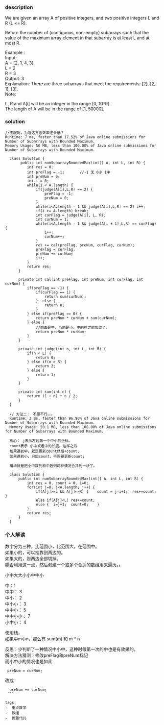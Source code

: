 ### description    
  We are given an array A of positive integers, and two positive integers L and R (L <= R).  
    
  Return the number of (contiguous, non-empty) subarrays such that the value of the maximum array element in that subarray is at least L and at most R.  
    
  Example :  
  Input:   
  A = [2, 1, 4, 3]  
  L = 2  
  R = 3  
  Output: 3  
  Explanation: There are three subarrays that meet the requirements: [2], [2, 1], [3].  
  Note:  
    
  L, R  and A[i] will be an integer in the range [0, 10^9].  
  The length of A will be in the range of [1, 50000].  
### solution    
```    
//不服啊，为啥这方法效率还会低？  
Runtime: 7 ms, faster than 17.52% of Java online submissions for Number of Subarrays with Bounded Maximum.  
Memory Usage: 50 MB, less than 100.00% of Java online submissions for Number of Subarrays with Bounded Maximum.  
  
  class Solution {  
       public int numSubarrayBoundedMax(int[] A, int L, int R) {  
          int res = 0;  
          int preFlag = -1;       //-1 无 0小 1中  
          int preNum = 0;  
          int i = 0;  
          while(i < A.length) {  
              if(judge(A[i],L,R) == 2) {  
                  preFlag = -1;  
                  preNum = 0;  
              }  
              while(i<A.length - 1 && judge(A[i],L,R) == 2) i++;  
              if(i >= A.length) break;  
              int curFlag = judge(A[i], L, R);  
              int curNum = 1;  
              while(i<A.length - 1 && judge(A[i + 1],L,R) == curFlag) {  
                  i++;  
                  curNum++;  
              }  
              res += cal(preFlag, preNum, curFlag, curNum);  
              preFlag = curFlag;  
              preNum += curNum;  
              i++;  
          }  
          return res;  
      }  
    
      private int cal(int preFlag, int preNum, int curFlag, int curNum) {  
          if(preFlag == -1) {  
              if(curFlag == 1) {  
                  return sum(curNum);  
              }  else {  
                  return 0;  
              }  
          } else if(preFlag == 0) {  
              return preNum * curNum + sum(curNum);  
          } else {  
              //前面是中，当前是小，中的在之前加过了。  
              return preNum * curNum;  
          }  
      }  
    
      private int judge(int n, int L, int R) {  
          if(n < L) {  
              return 0;  
          } else if(n > R) {  
              return 2;  
          } else {  
              return 1;  
          }  
      }  
    
      private int sum(int n) {  
          return (1 + n) * n / 2;  
      }  
  }  
    
  // 方法二： 不服不行。。。  
  Runtime: 3 ms, faster than 96.90% of Java online submissions for Number of Subarrays with Bounded Maximum.  
  Memory Usage: 50.1 MB, less than 100.00% of Java online submissions for Number of Subarrays with Bounded Maximum.  
    
  核心： j表示左起第一个中小的坐标。  
  count表示 小中或者中的长度。这样之后  
  如果遇到中，就是更新count然后+count;  
  如果遇到小，只加count，不需要更新count;  
    
  精华就是把小中数列和中数列两种情况合并到一块了。  
    
  class Solution {  
      public int numSubarrayBoundedMax(int[] A, int L, int R) {  
          int res = 0, count = 0, i=0;  
          for(int j=0; j<A.length; j++) {  
              if(A[j]>=L && A[j]<=R) {    count = j-i+1;  res+=count; }  
              else if(A[j]<L) res+=count;  
              else {  i=j+1;  count=0;    }  
          }  
          return res;  
      }  
  }  
```    
    
### 个人解读    
  数字分为三种，比范围小，比范围大，在范围中。  
  如果小的，可以挂靠到两边的。  
  如果大的，则两边全部切掉。  
  能否利用这一点，然后创建一个或多个合适的数组用来遍历。。  
    
  小中大大小小中中小  
    
  中：1  
  中中： 3  
  中小： 2  
  中小小： 3  
  中中小： 5  
  中中小小： 7  
  小中小： 4  
    
  使用栈，  
  如果中m小n，那么有 sum(m) 和 m * n  
    
  反思：少判断了一种情况中小中，这种时候第一次的中也是有效果的。  
  解决方法猜测：修改preFlag和preNum标记  
  而小中小的情况也是如此  
    
  ```  
   preNum = curNum;  
  ```  
  改成  
   ```  
     preNum += curNum;  
    ```  
    
tags:    
  -  重点数学  
  -  数组  
  -  优雅代码  
